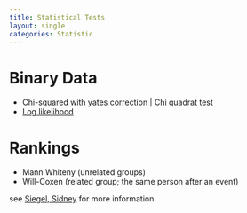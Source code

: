 ```yaml
---
title: Statistical Tests
layout: single
categories: Statistic
---
```


Binary Data
===========

-   [Chi-squared with yates correction](http://en.wikipedia.org/wiki/Yates'_correction_for_continuity)
    | [Chi quadrat test](http://de.wikipedia.org/wiki/Chi-Quadrat-Test)
-   [Log likelihood](http://ucrel.lancs.ac.uk/llwizard.html)

Rankings
========

-   Mann Whiteny (unrelated groups)
-   Will-Coxen (related group; the same person after an event)

see [Siegel, Sidney](http://aleph.wu-wien.ac.at/F/QHCBPM88KMGB4X94YQ73PD3D142DMA9592H1P9YDMTC8DCAJD6-61205?func=full-set-set&set_number=006831&set_entry=000003&format=999) for more information.
